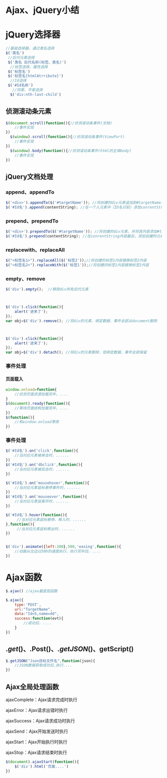 # Ajax、jQuery小结

# jQuery选择器

```javascript
//基础选择器，通过类名选择
$('类名')
 //后代元素选择
 $('类名 后代名称(标签、类名)')
  //标签选择、属性选择
 $('标签名')
 $('标签名[htmlAtrribute]')
  //Id选择
 $('#Id名称')
   //同辈、平辈选择
  $('div:nth-last-child')
```

## 侦测滚动条元素

```javascript
$(document.scroll(function(){//侦测滚动条事件(文档)
    //事件实现
})
  $(window).scroll(function(){//侦测滚动条事件(ViewPort)
    //事件实现
})
  $(window).body(function(){//侦测滚动条事件(html的主体body)
    //事件实现
})
```

## jQuery文档处理

### append、appendTo

```javascript
$('<div>').appendTo($('#targetName')); //将创建的div元素追加到#targetName元素之后
$('#Id名').append(contentString); //在一个人元素中（ID名识别）添加conrentString内容
```

### prepend、prependTo

```javascript
$('<div>').prependTo($('#targetName')); //将创建的div元素，并将其内容添加#targetName元素之后
$('#Id名').prepend(contentString); //在conrentString内容最后，添加创建的元素（ID名标识）
```

### replacewith、replaceAll

```javascript
$("<标签名1>").replaceAll($('标签2'));//将创建的标签1内容替换标签2内容
$("<标签名2>").replaceWith($('标签1'));//将创建的标签1内容替换标签2内容
```

### empty、remove

```javascript
$('div').empty();  //移除div所有后代元素



$('div').click(function(){
    alert('进来了');
});
var obj=$('div').remove(); //将div的元素、绑定数据、事件全部从document删除



$('div').click(function(){
    alert('进来了');
});
var obj=$('div').detach(); //将div的元素删除，但绑定数据、事件全部保留
```



### 事件处理

#### 页面载入

```javascript
window.onload=function{
    //侦测页面资源加载完毕，....
}
$(document).ready(function(){
    //等待页面结构加载完毕，....
})
$(function(){
    //和window.onload等效
})
```

### 事件处理

```JavaScript
$('#Id名').on('click',function(){
    //当对应元素被单击时，......
})
$('#Id名').on('dbclick',function(){
    //当对应元素被双击时，......
})

$('#Id名').on('mousehover',function(){
    //当对应元素鼠标悬停事件时，......
})
$('#Id名').on('mouseover',function(){
    //当对应元素鼠离开时，......
})

$('#Id名').hover(function(){
     //当对应元素鼠标悬停、移入时，......
},function(){
     //当对应元素鼠标移出时，......
})


$('div').animate({left:200},500,'easing',function(){
    //动画从左边以500的速度执行，执行完毕后，....
})
```



# Ajax函数

```javascript
$.ajax() //ajax最底层函数

$.ajax({
    type:'POST',
    url:"TargetName",
    data:"Id=5,name=dd",
    success:function(evt){
        //成功后，....
    }
})
```

## $.get()、$.Post()、$.getJSON()、$getScript()

```javascript
$.getJSON("Json目标文件名",function(json){
    //JSON数据获取成功后,执行....
})
```

## Ajax全局处理函数

ajaxComplete：Ajax请求完成时执行

ajaxError：Ajax请求出错时执行

ajaxSuccess：Ajax请求成功时执行

ajaxSend：Ajax开始发送时执行

ajaxStart：Ajax开始执行时执行

ajaxStop：Ajax请求结束时执行

```javascript
$(document).ajaxStart(function(){
    $('div').html('页面....')
})
```

